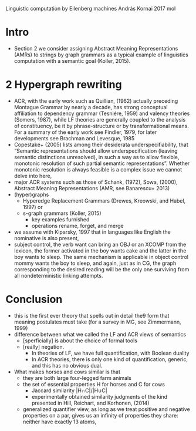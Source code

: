 Linguistic computation by Eilenberg machines
András Kornai
2017 mol

# Intro

* Section 2 we consider assigning Abstract Meaning Representations (AMRs) to
  strings by graph grammars as a typical example of linguistics computation
  with a semantic goal (Koller, 2015).

# 2 Hypergraph rewriting

* ACR, with the early work such as Quillian, (1962) actually preceding
  Montague Grammar by nearly a decade, has strong conceptual affiliation to
  dependency grammar (Tesniére, 1959) and valency theories (Somers, 1987),
  while LF theories are generally coupled to the analysis of constituency, be
  it by phrase-structure or by transformational means.  For a summary of the
  early work see Findler, 1979, for later developments see Brachman and
  Levesque, 1985
* Copestake+ (2005) lists among their desiderata underspecifiability,
  that “Semantic representations should allow underspecification (leaving
  semantic distinctions unresolved), in such a way as to allow flexible,
  monotonic resolution of such partial semantic representations”. Whether
  monotonic resolution is always feasible is a complex issue we cannot delve
  into here,
* major ACR systems such as those of Schank, (1972), Sowa, (2000), Abstract
  Meaning Representations (AMR, see Banarescu+ 2013)
* (hyper)graphs
  * Hyperedge Replacement Grammars (Drewes, Kreowski, and Habel, 1997) or
  * s-graph grammars (Koller, 2015)
    * key examples furnished
    * operations rename, forget, and merge
* we assume with Kiparsky, 1997 that in languages like English the nominative
  is also present,
* subject control, the verb want can bring an OBJ or an XCOMP from the lexicon,
  the former activated in the boy wants cake and the latter in the boy wants to
  sleep. The same mechanism is applicable in object control mommy wants the boy
  to sleep, and again, just as in CG, the graph corresponding to the desired
  reading will be the only one surviving from all nondeterministic linking
  attempts.

# Conclusion

* this is the first ever theory that spells out in detail the9 form that
  meaning postulates must take (for a survey in MG, see Zimmermann, 1999)
* difference between what we called the LF and ACR views of semantics
  * [sperficially] is about the choice of formal tools
  * [really] negation.
    * In theories of LF, we have full quantification, with Boolean duality
    * In ACR theories, there is only one kind of quantification, generic, and
      this has no obvious dual.
* What makes horses and cows similar is that
  * they are both large four-legged farm animals
  * the set of essential properties H for horses and C for cows
    * Jaccard similarity |H∩C|/|H∪C|
    * experimentally obtained similarity judgments of the kind presented in
      Hill, Reichart, and Korhonen, (2014)
  * generalized quantifier view, as long as we treat positive and negative
    properties on a par, gives us an infinity of properties they share: neither
    have exactly 13 atoms,
